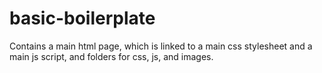 # basic-boilerplate
Contains a main html page, which is linked to a main css stylesheet and a main js script, and folders for css, js, and images.
